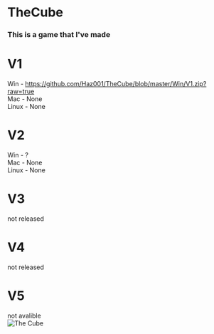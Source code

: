 # TheCube
### This is a game that I've made


# V1
Win - https://github.com/Haz001/TheCube/blob/master/Win/V1.zip?raw=true <br/>
Mac - None<br/>
Linux - None<br/>
# V2
Win - ?<br/>
Mac - None<br/>
Linux - None<br/>
# V3
not released<br/>
# V4
not released<br/>
# V5
not avalible<br/>
![The Cube](http://games.hazonline.co.uk/Data/Images/Game/The_Cube/thecube2.bmp)
